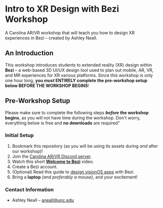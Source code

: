 # Intro to XR Design with Bezi Workshop
A Carolina AR/VR workshop that will teach you how to design XR experiences in Bezi – created by Ashley Neall.

## An Introduction
This workshop introduces students to extended reality (XR) design within **Bezi** – a web-based 3D UI/UX design tool used to plan out mobile, AR, VR, and MR experiences for XR various platforms. Since this workshop is only one hour long, **you _must_ ENTIRELY complete the pre-workshop setup below BEFORE THE WORKSHOP BEGINS**!

## Pre-Workshop Setup
Please make sure to complete the following steps ***before* the workshop begins**, as you will not have time during the workshop. Don't worry, everything below is free and **no downloads** are required"

### Initial Setup
1. Bookmark this repository (as you will be using its assets during _and_ after our workshop)!
2. Join the [Carolina AR/VR Discord server](https://discord.gg/cYseCtevW9).
3. Watch this short [**Welcome to Bezi**](https://www.bezi.com/bezi-101) video.
4. Create a Bezi account.
5. (Optional) Read this guide to [design visionOS apps](https://www.bezi.com/apple-vision-pro-guide) with Bezi.
6. Bring a **laptop** _(and preferably a mouse)_, and your excitement!

### Contact Information
* Ashley Neall – aneall@unc.edu

